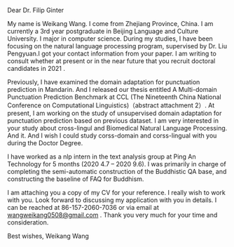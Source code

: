
Dear Dr. Filip Ginter

 
My name is Weikang Wang. I come from Zhejiang Province, China. I am currently a 3rd year postgraduate in Beijing Language and Culture University. I major in computer science. During my studies, I have been focusing on the natural language processing program, supervised by Dr. Liu Pengyuan.I got your contact information from your paper. I am writing to consult whether at present or in the near future that you recruit doctoral candidates in 2021 .

Previously, I have examined the domain adaptation for punctuation prediction in Mandarin. And I released our thesis entitled A Multi-domain Punctuation Prediction Benchmark at CCL (The Nineteenth China National Conference on Computational Linguistics)（abstract attachment 2）. At present, I am working on the study of unsupervised domain adaptation for punctuation prediction based on previous dataset. I am very interested in your study about cross-lingul and Biomedical Natural Language Processing.
And it. And I wish I could study corss-domain and corss-lingual with you during the  Doctor Degree.

I have worked as a nlp intern in the text analysis group at Ping An Technology for 5 months (2020 4.7 – 2020 9.6). I was primarily in charge of completing the semi-automatic construction of the Buddhistic QA base, and constructing the baseline of FAQ for Buddhism.

I am attaching you a copy of my CV for your reference. I really wish to work with you. Look forward to discussing my application with you in details. I can be reached at 86-157-2060-7036 or via email at wangweikang0508@gmail.com . Thank you very much for your time and consideration.      



Best wishes,
Weikang Wang
